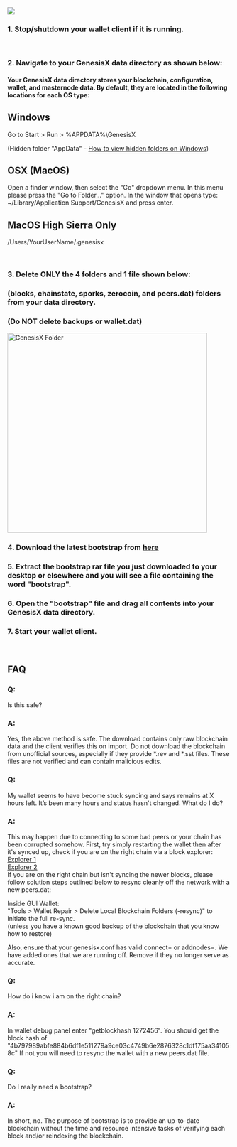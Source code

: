 <img src="http://downloads.genesisx.network/bootstrapHeaderImage.png" min-width="750" height="auto">

### 1. Stop/shutdown your wallet client if it is running.
<br/>

### 2. Navigate to your GenesisX data directory as shown below:

#### Your GenesisX data directory stores your blockchain, configuration, wallet, and masternode data.  By default, they are located in the following locations for each OS type:

## Windows
Go to Start > Run > %APPDATA%\GenesisX

(Hidden folder "AppData" - [How to view hidden folders on Windows](https://www.howtogeek.com/howto/windows-vista/show-hidden-files-and-folders-in-windows-vista/))


## OSX (MacOS)
Open a finder window, then select the "Go" dropdown menu. In this menu please press the "Go to Folder..." option. In the window that opens type: ~/Library/Application Support/GenesisX and press enter.

## MacOS High Sierra Only
/Users/YourUserName/.genesisx

<br/>

### 3. Delete ONLY the 4 folders and 1 file shown below:
### (blocks, chainstate, sporks, zerocoin, and peers.dat) folders from your data directory.
### (**Do NOT delete backups or wallet.dat**)

<img src="http://downloads.genesisx.network/folder.png" alt="GenesisX Folder" width="450" height="auto">

### 4. Download the latest bootstrap from [here](https://ln2.sync.com/dl/2af65f300/4tyidsbi-hyj7dsg3-f3i8f8n8-9ff4en4a)
### 5. Extract the bootstrap rar file you just downloaded to your desktop or elsewhere and you will see a file containing the word "bootstrap".
### 6. Open the "bootstrap" file and drag all contents into your GenesisX data directory.
### 7. Start your wallet client.

<br/>

## FAQ

### Q:
Is this safe?

### A:
Yes, the above method is safe. The download contains only raw blockchain data and the client verifies this on import. Do not download the blockchain from unofficial sources, especially if they provide *.rev and *.sst files. These files are not verified and can contain malicious edits.


### Q:
My wallet seems to have become stuck syncing and says remains at X hours left. It’s been many hours and status hasn't changed. What do I do?

### A:
This may happen due to connecting to some bad peers or your chain has been corrupted somehow.
First, try simply restarting the wallet then after it's synced up, check if you are on the right chain via a block explorer: <br/>
[Explorer 1](http://xgs.ccore.online/) <br/>
[Explorer 2](https://chains.trittium.cc/XGS/blocks) <br/>
If you are on the right chain but isn't syncing the newer blocks, please follow solution steps outlined
below to resync cleanly off the network with a new peers.dat: <br/>

Inside GUI Wallet: <br/>
"Tools > Wallet Repair > Delete Local Blockchain Folders (-resync)" to initiate the full re-sync. <br/>
(unless you have a known good backup of the blockchain that you know how to restore)

Also, ensure that your genesisx.conf has valid connect= or addnodes=. We have added ones that we are running off. Remove if they no longer serve as accurate.

### Q:
How do i know i am on the right chain?

### A:
In wallet debug panel enter "getblockhash 1272456".
You should get the block hash of "4b797989abfe884b6df1e511279a9ce03c4749b6e2876328c1df175aa341058c"
If not you will need to resync the wallet with a new peers.dat file.


### Q:
Do I really need a bootstrap?

### A:
In short, no. The purpose of bootstrap is to provide an up-to-date blockchain without the time and resource intensive tasks of verifying each block and/or reindexing the blockchain.
